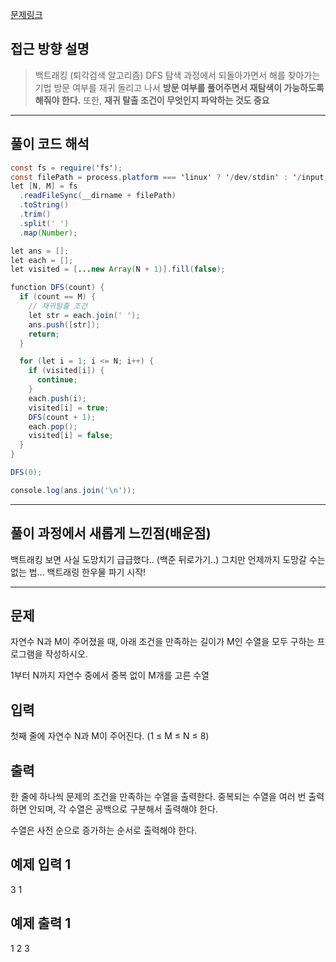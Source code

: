 [문제링크](https://www.acmicpc.net/problem/15649)

## 접근 방향 설명

> 백트래킹 (퇴각검색 알고리즘)
> DFS 탐색 과정에서 되돌아가면서 해를 찾아가는 기법
> 방문 여부를 재귀 돌리고 나서 **방문 여부를 풀어주면서 재탐색이 가능하도록 해줘야 한다.**
> 또한, **재귀 탈출 조건이 무엇인지 파악하는 것도 중요** 

--- 

## 풀이 코드 해석
``` java script
const fs = require('fs');
const filePath = process.platform === 'linux' ? '/dev/stdin' : '/input.txt';
let [N, M] = fs
  .readFileSync(__dirname + filePath)
  .toString()
  .trim()
  .split(' ')
  .map(Number);

let ans = [];
let each = [];
let visited = [...new Array(N + 1)].fill(false);

function DFS(count) {
  if (count == M) {
    // 재귀탈출 조건
    let str = each.join(' ');
    ans.push([str]);
    return;
  }

  for (let i = 1; i <= N; i++) {
    if (visited[i]) {
      continue;
    }
    each.push(i);
    visited[i] = true;
    DFS(count + 1);
    each.pop();
    visited[i] = false;
  }
}

DFS(0);

console.log(ans.join('\n'));
```
---

## 풀이 과정에서 새롭게 느낀점(배운점)

백트래킹 보면 사실 도망치기 급급했다.. (백준 뒤로가기..)
그치만 언제까지 도망갈 수는 없는 법...
백트래링 한우물 파기 시작! 


----

## 문제
자연수 N과 M이 주어졌을 때, 아래 조건을 만족하는 길이가 M인 수열을 모두 구하는 프로그램을 작성하시오.

1부터 N까지 자연수 중에서 중복 없이 M개를 고른 수열

## 입력
첫째 줄에 자연수 N과 M이 주어진다. (1 ≤ M ≤ N ≤ 8)

## 출력
한 줄에 하나씩 문제의 조건을 만족하는 수열을 출력한다. 중복되는 수열을 여러 번 출력하면 안되며, 각 수열은 공백으로 구분해서 출력해야 한다.

수열은 사전 순으로 증가하는 순서로 출력해야 한다.

## 예제 입력 1 
3 1

## 예제 출력 1 
1
2
3